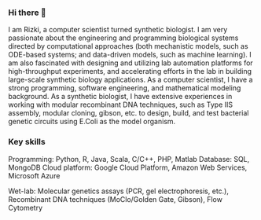 ### Hi there 👋

<!--
**rmardian/rmardian** is a ✨ _special_ ✨ repository because its `README.md` (this file) appears on your GitHub profile.

Here are some ideas to get you started:

- 🔭 I’m currently working on ...
- 🌱 I’m currently learning ...
- 👯 I’m looking to collaborate on ...
- 🤔 I’m looking for help with ...
- 💬 Ask me about ...
- 📫 How to reach me: ...
- 😄 Pronouns: ...
- ⚡ Fun fact: ...
-->

I am Rizki, a computer scientist turned synthetic biologist. I am very passionate about the engineering and programming biological systems directed by computational approaches (both mechanistic models, such as ODE-based systems; and data-driven models, such as machine learning). I am also fascinated with designing and utilizing lab automation platforms for high-throughput experiments, and accelerating efforts in the lab in building large-scale synthetic biology applications. As a computer scientist, I have a strong programming, software engineering, and mathematical modeling background. As a synthetic biologist, I have extensive experiences in working with modular recombinant DNA techniques, such as Type IIS assembly, modular cloning, gibson, etc. to design, build, and test bacterial genetic circuits using E.Coli as the model organism.

### Key skills

Programming: Python, R, Java, Scala, C/C++, PHP, Matlab
Database: SQL, MongoDB
Cloud platform: Google Cloud Platform, Amazon Web Services, Microsoft Azure

Wet-lab: Molecular genetics assays (PCR, gel electrophoresis, etc.), Recombinant DNA techniques (MoClo/Golden Gate, Gibson), Flow Cytometry
